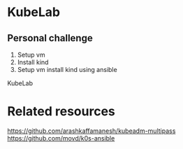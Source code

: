 # KubeLab

## Personal challenge

1. Setup vm
2. Install kind
3. Setup vm install kind using ansible



KubeLab

# Related resources

https://github.com/arashkaffamanesh/kubeadm-multipass
https://github.com/movd/k0s-ansible